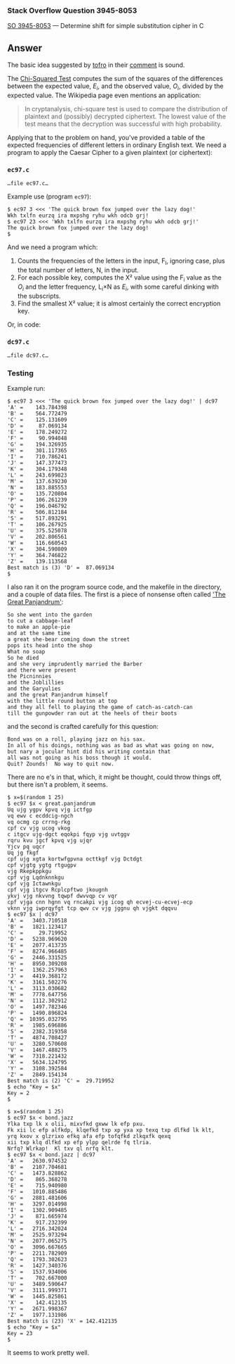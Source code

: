 ### Stack Overflow Question 3945-8053

[SO 3945-8053](https://stackoverflow.com/q/39458053) &mdash;
Determine shift for simple substitution cipher in C

## Answer

The basic idea suggested by
[tofro](https://stackoverflow.com/users/5785362/tofro) in their
[comment](https://stackoverflow.com/questions/39458053/determine-shift-for-simple-substitution-cipher-in-c#comment66237865_39458053)
is sound.

The [Chi-Squared Test](https://en.wikipedia.org/wiki/Chi-squared_test)
computes the sum of the squares of the differences between the expected
value, _E<sub>i</sub>_, and the observed value, _O<sub>i</sub>_, divided
by the expected value.  The Wikipedia page even mentions an application:

> In cryptanalysis, chi-square test is used to compare the distribution
> of plaintext and (possibly) decrypted ciphertext.  The lowest value of
> the test means that the decryption was successful with high
> probability.

Applying that to the problem on hand, you've provided a table of the
expected frequencies of different letters in ordinary English text.  We
need a program to apply the Caesar Cipher to a given plaintext (or
ciphertext):

### `ec97.c`

    …file ec97.c…

Example use (program `ec97`):

    $ ec97 3 <<< 'The quick brown fox jumped over the lazy dog!'
    Wkh txlfn eurzq ira mxpshg ryhu wkh odcb grj!
    $ ec97 23 <<< 'Wkh txlfn eurzq ira mxpshg ryhu wkh odcb grj!'
    The quick brown fox jumped over the lazy dog!
    $

And we need a program which:

1. Counts the frequencies of the letters in the input, F<sub>l</sub>,
   ignoring case, plus the total number of letters, N, in the input.
2. For each possible key, computes the Χ² value using the
   F<sub>i</sub> value as the _O<sub>i</sub>_ and the letter frequency,
   L<sub>i</sub>×N as _E<sub>i</sub>_, with some careful dinking with
   the subscripts.
3. Find the smallest Χ² value; it is almost certainly the correct encryption key.

Or, in code:

### `dc97.c`

    …file dc97.c…

### Testing

Example run:

    $ ec97 3 <<< 'The quick brown fox jumped over the lazy dog!' | dc97
    'A' =    143.784398
    'B' =    564.772479
    'C' =    125.131609
    'D' =     87.069134
    'E' =    178.249272
    'F' =     90.994048
    'G' =    194.326935
    'H' =    301.117365
    'I' =    710.786241
    'J' =    147.377473
    'K' =    304.179348
    'L' =    243.699823
    'M' =    137.639230
    'N' =    183.885553
    'O' =    135.720804
    'P' =    106.261239
    'Q' =    196.046792
    'R' =    506.812184
    'S' =    517.893291
    'T' =    106.267925
    'U' =    375.525078
    'V' =    202.806561
    'W' =    116.660543
    'X' =    304.590809
    'Y' =    364.746822
    'Z' =    139.113568
    Best match is (3) 'D' =  87.069134
    $

I also ran it on the program source code, and the makefile in the
directory, and a couple of data files.  The first is a piece of nonsense
often called ['The Great
Panjandrum'](https://en.wikisource.org/wiki/The_Grand_Panjandrum):

    So she went into the garden
    to cut a cabbage-leaf
    to make an apple-pie
    and at the same time
    a great she-bear coming down the street
    pops its head into the shop
    What no soap
    So he died
    and she very imprudently married the Barber
    and there were present
    the Picninnies
    and the Joblillies
    and the Garyulies
    and the great Panjandrum himself
    with the little round button at top
    and they all fell to playing the game of catch-as-catch-can
    till the gunpowder ran out at the heels of their boots

and the second is crafted carefully for this question:

    Bond was on a roll, playing jazz on his sax.
    In all of his doings, nothing was as bad as what was going on now,
    but nary a jocular hint did his writing contain that
    all was not going as his boss though it would.
    Quit? Zounds!  No way to quit now.

There are no e's in that, which, it might be thought, could throw things
off, but there isn't a problem, it seems.

    $ x=$(random 1 25)
    $ ec97 $x < great.panjandrum
    Uq ujg ygpv kpvq vjg ictfgp
    vq ewv c ecddcig-ngch
    vq ocmg cp crrng-rkg
    cpf cv vjg ucog vkog
    c itgcv ujg-dgct eqokpi fqyp vjg uvtggv
    rqru kvu jgcf kpvq vjg ujqr
    Yjcv pq uqcr
    Uq jg fkgf
    cpf ujg xgta kortwfgpvna octtkgf vjg Dctdgt
    cpf vjgtg ygtg rtgugpv
    vjg Rkepkppkgu
    cpf vjg Lqdnknnkgu
    cpf vjg Ictawnkgu
    cpf vjg itgcv Rcplcpftwo jkougnh
    ykvj vjg nkvvng tqwpf dwvvqp cv vqr
    cpf vjga cnn hgnn vq rncakpi vjg icog qh ecvej-cu-ecvej-ecp
    vknn vjg iwprqyfgt tcp qwv cv vjg jggnu qh vjgkt dqqvu
    $ ec97 $x | dc97
    'A' =   3403.710518
    'B' =   1821.123417
    'C' =     29.719952
    'D' =   5238.969620
    'E' =   2077.413735
    'F' =   8274.966485
    'G' =   2446.331525
    'H' =   8950.309208
    'I' =   1362.257963
    'J' =   4419.368172
    'K' =   3161.502276
    'L' =   3113.030682
    'M' =   7778.647756
    'N' =   1112.302912
    'O' =   1497.782346
    'P' =   1490.896824
    'Q' =  10395.032795
    'R' =   1985.696886
    'S' =   2382.319358
    'T' =   4874.708427
    'U' =   3280.570608
    'V' =   1467.488275
    'W' =   7318.221432
    'X' =   5634.124795
    'Y' =   3108.392584
    'Z' =   2849.154134
    Best match is (2) 'C' =  29.719952
    $ echo "Key = $x"
    Key = 2
    $

    $ x=$(random 1 25)
    $ ec97 $x < bond.jazz
    Ylka txp lk x olii, mixvfkd gxww lk efp pxu.
    Fk xii lc efp alfkdp, klqefkd txp xp yxa xp texq txp dlfkd lk klt,
    yrq kxov x glzrixo efkq afa efp tofqfkd zlkqxfk qexq
    xii txp klq dlfkd xp efp ylpp qelrde fq tlria.
    Nrfq? Wlrkap!  Kl txv ql nrfq klt.
    $ ec97 $x < bond.jazz | dc97
    'A' =   2630.974532
    'B' =   2107.704681
    'C' =   1473.828862
    'D' =    865.368278
    'E' =    715.940980
    'F' =   1010.885486
    'G' =   2881.481606
    'H' =   3297.014998
    'I' =   1302.909485
    'J' =    871.665974
    'K' =    917.232399
    'L' =   2716.342024
    'M' =   2525.973294
    'N' =   2077.065275
    'O' =   3096.667665
    'P' =   2211.782909
    'Q' =   1793.302623
    'R' =   1427.340376
    'S' =   1537.934006
    'T' =    702.667000
    'U' =   3489.590647
    'V' =   3111.999371
    'W' =   1445.825861
    'X' =    142.412135
    'Y' =   2671.998367
    'Z' =   1977.131986
    Best match is (23) 'X' = 142.412135
    $ echo "Key = $x"
    Key = 23
    $

It seems to work pretty well.
